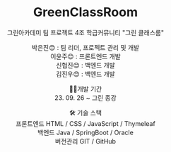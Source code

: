 <div align=center>
  
# GreenClassRoom
그린아카데미 팀 프로젝트 4조
학급커뮤니티 "그린 클래스룸"

박은진😊 : 팀 리더, 프로젝트 관리 및 개발 <br>
이윤주😊 : 프론트엔드 개발 <br>
신협진😊 : 백엔드 개발 <br>
김진우😊 : 백엔드 개발 <br>


🏃‍♂️개발 기간 <br>
23. 09. 26 ~ 그린 종강


🛠️ 기술 스택 <br>
프론트엔드 HTML / CSS / JavaScript / Thymeleaf <br>
백엔드 Java / SpringBoot / Oracle <br>
버전관리 GIT / GitHub

</div>
